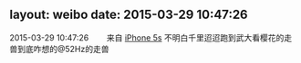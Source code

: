 layout: weibo
date: 2015-03-29 10:47:26
---
<meta name="referrer" content="no-referrer" />

2015-03-29 10:47:26  &nbsp;&nbsp;&nbsp;&nbsp;&nbsp;&nbsp; 来自 <a href="sinaweibo://customweibosource" rel="nofollow">iPhone 5s</a>
不明白千里迢迢跑到武大看樱花的走兽到底咋想的@52Hz的走兽 ​​​

